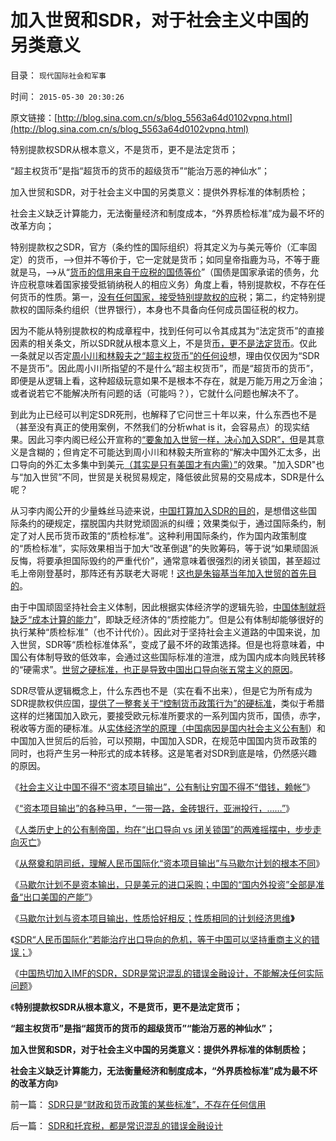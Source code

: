 # 加入世贸和SDR，对于社会主义中国的另类意义

目录： `现代国际社会和军事` 

时间： `2015-05-30 20:30:26` 

原文链接：[http://blog.sina.com.cn/s/blog_5563a64d0102vpnq.html](http://blog.sina.com.cn/s/blog_5563a64d0102vpnq.html)

特别提款权SDR从根本意义，不是货币，更不是法定货币；

“超主权货币”是指“超货币的货币的超级货币”“能治万恶的神仙水”；

加入世贸和SDR，对于社会主义中国的另类意义：提供外界标准的体制质检；

社会主义缺乏计算能力，无法衡量经济和制度成本，“外界质检标准”成为最不坏的改革方向；

特别提款权之SDR，官方（条约性的国际组织）将其定义为与美元等价（汇率固定）的货币，——>但并不等价于，它一定就是货币；如同皇帝指鹿为马，不等于鹿就是马，——>从“[货币的信用来自于应税的国债等价](../../../2015/5/12/常识的威力；从约翰劳到凯恩斯主义，货币学的逻辑统一.md)”（国债是国家承诺的债务，允许应税意味着国家接受抵销纳税人的相应义务）角度上看，特别提款权，不存在任何货币的性质。第一，[没有任何国家，接受特别提款权的应](../../../2014/3/7/法定《货币学》全部是伪科学.md)税；第二，约定特别提款权的国际条约组织（世界银行），本身也不具备向任何成员国征税的权力。

因为不能从特别提款权的构成章程中，找到任何可以令其成其为“法定货币”的直接因素的相关条文，所以SDR就从根本意义上，不是货[币，更不是法定货币](../../../2014/2/27/从（法定货币＝软通货）理解储蓄，及其对《资本论》的彻底证伪.md)。仅此一条就足以否定[周小川和林毅夫之“超主权货币”的任何设](../../../2009/3/29/外汇投资管理办法;保障房的厕所;周小川新瓶旧酒笨主意.md)想，理由仅仅因为“SDR不是货币”。因此周小川所指望的不是什么“超主权货币”，而是“超货币的货币”，即便是从逻辑上看，这种超级玩意如果不是根本不存在，就是万能万用之万金油；或者说若它不能解决所有问题的话（可能吗？），它就什么问题也解决不了。

到此为止已经可以判定SDR死刑，也解释了它问世三十年以来，什么东西也不是（甚至没有真正的使用案例，不然我们的分析what is
it，会容易点）的现实结果。因此习李内阁已经公开宣称的[“要象加入世贸一样，决心加入SDR”，但](../../../2009/7/4/人民币国际化只能是大跃进式的白日梦.md)是其意义是含糊的；但肯定不可能达到周小川和林毅夫所宣称的“解决中国外汇太多，出口导向的外汇太多集中到美元[（其实是只有美国才有内需）”](../../../2011/1/1/中国日本是美国最大“纳税人”.md)的效果。"加入SDR"也与“加入世贸”不同，世贸是关税贸易规定，降低彼此贸易的交易成本，SDR是什么呢？

从习李内阁公开的少量蛛丝马迹来说，[中国打算加入SDR的目的](../../../2015/5/28/中国试图让人民币加入SDR的目不明确；.md)，是想借这些国际条约的硬规定，摆脱国内共财党顽固派的纠缠；效果类似于，通过国际条约，制定了对人民币货币政策的“质检标准”。这种利用国际条约，作为国内政策制度的“质检标准”，实际效果相当于加大“改革倒退”的失败筹码，等于说“如果顽固派反悔，将要承担国际毁约的严重代价”，通常意味着很强烈的闭关锁国，甚至超过毛上帝刚登基时，那阵还有苏联老大哥呢！[这也是朱镕基当年加入世贸的首先目的](../../../2011/11/10/WTO中看民主法治最早的约法、协商和仲裁形态.md)。

由于中国顽固坚持社会主义体制，因此根据实体经济学的逻辑先验，[中国体制就将缺乏“成本计算的能力](../../../2015/2/4/关税的机理，揭示社会主义在技术上进退两难；保守落后的合理性.md)”，即缺乏经济体的“质控能力”。但是公有体制却能够很好的执行某种“质检标准”（也不计代价）。因此对于坚持社会主义道路的中国来说，加入世贸，SDR等“质检标准体系”，变成了最不坏的政策选择。但是也将意味着，中国公有体制导致的低效率，会通过这些国际标准的渲泄，成为国内成本向贱民转移的“硬需求”。[世贸之硬标准，也正是导致中国出口导向张五常主义的原因](../../../2015/5/14/从货币学理解“资本输出／流失”与“一带一路”的常识矛盾；.md)。

SDR尽管从逻辑概念上，什么东西也不是（实在看不出来），但是它为所有成为SDR提款权供应国，[提供了一整套关于“控制货币政策行为”的硬标准](../../../2014/7/3/中美货币政策，交互推动香港债务危机；.md)，类似于希腊这样的烂猪国加入欧元，要接受欧元标准所要求的一系列国内货币，国债，赤字，税收等方面的硬标准。从[实体经济学的原理（中国病因是国内社会主义公有制](../../../2011/2/11/国企卖国非情愿，不得不卖国！.md)）和中国加入世贸后的后验，可以预期，中国加入SDR，在规范中国国内货币政策的同时，也将产生另一种形式的成本转移。这是笔者对SDR到底是啥，仍然感兴趣的原因。

《[社会主义让中国不得不“资本项目输出”，公有制让穷国不得不“借钱，赖帐”](../../../2015/5/23/通往奴役之路的国际互动，资本项目输出vs借债赖帐.md)》

《[“资本项目输出”的各种马甲，“一带一路，金砖银行，亚洲投行，……”](../../../2015/5/23/“资本项目输出”的各种马甲，“一带一路，金砖银行，亚洲投行，……”；.md)》

《[人类历史上的公有制帝国，均在“出口导向
vs 闭关锁国”的两难摇摆中，步步走向灭亡](../../../2015/5/24/从横财救国到“资本项目输出”，其中的癌灶，症状，打摆子.md)》

《[从祭奠和阴司纸，理解人民币国际化“资本项目输出”与马歇尔计划的根本不同](../../../2015/5/25/人民币国际化“资本项目输出”与马歇尔计划的根本不同.md)》

《[马歇尔计划不是资本输出，只是美元的进口采购；中国的“国内外投资”全部是准备“出口美国的产能”](../../../2015/5/26/马歇尔计划不是资本输出，只是美元的进口采购；.md)》

《[马歇尔计划与资本项目输出，性质恰好相反；性质相同的计划经济思维](../../../2015/5/27/马歇尔计划与资本项目输出，性质恰好相反；.md)**》**

《[SDR“人民币国际化”若能治疗出口导向的危机，等于中国可以坚持重商主义的错误；](../../../2015/5/28/中国试图让人民币加入SDR的目不明确；.md)》

《[中国热切加入IMF的SDR，SDR是常识混乱的错误金融设计，不能解决任何实际问题](../../../2015/5/29/SDR和托宾税，都是常识混乱的错误金融设计.md)》

《**特别提款权SDR从根本意义，不是货币，更不是法定货币；**

**“超主权货币”是指“超货币的货币的超级货币”“能治万恶的神仙水”；**

**加入世贸和SDR，对于社会主义中国的另类意义：提供外界标准的体制质检；**

**社会主义缺乏计算能力，无法衡量经济和制度成本，“外界质检标准”成为最不坏的改革方向**》

前一篇： [SDR只是“财政和货币政策的某些标准”，不存在任何信用](../../../2015/5/31/SDR只是“财政和货币政策的某些标准”，不存在任何信用.md)

后一篇： [SDR和托宾税，都是常识混乱的错误金融设计](../../../2015/5/29/SDR和托宾税，都是常识混乱的错误金融设计.md)

